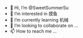 - 👋 Hi, I’m @SweetSummerSu
- 👀 I’m interested in 摸鱼
- 🌱 I’m currently learning 机械
- 💞️ I’m looking to collaborate on ...
- 📫 How to reach me ...

<!---
SweetSummerSu/SweetSummerSu is a ✨ special ✨ repository because its `README.md` (this file) appears on your GitHub profile.
You can click the Preview link to take a look at your changes.
--->
